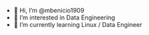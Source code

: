 - 👋 Hi, I’m @mbenicio1909
- 👀 I’m interested in Data Engineering 
- 🌱 I’m currently learning Linux / Data Engineer


<!---
mbenicio1909/mbenicio1909 is a ✨ special ✨ repository because its `README.md` (this file) appears on your GitHub profile.
You can click the Preview link to take a look at your changes.
--->
